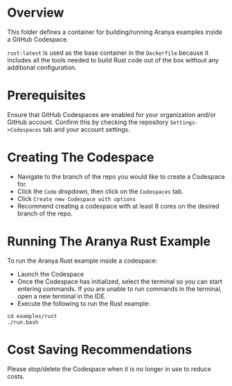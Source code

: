 # Overview

This folder defines a container for building/running Aranya examples inside a GitHub Codespace.

`rust:latest` is used as the base container in the `Dockerfile` because it includes all the tools needed to build Rust code out of the box without any additional configuration.

# Prerequisites

Ensure that GitHub Codespaces are enabled for your organization and/or GitHub account.
Confirm this by checking the repository `Settings->Codespaces` tab and your account settings.

# Creating The Codespace

- Navigate to the branch of the repo you would like to create a Codespace for.
- Click the `Code` dropdown, then click on the `Codespaces` tab.
- Click `Create new Codespace with options`
- Recommend creating a codespace with at least 8 cores on the desired branch of the repo.

# Running The Aranya Rust Example

To run the Aranya Rust example inside a codespace:
- Launch the Codespace
- Once the Codespace has initialized, select the terminal so you can start entering commands. If you are unable to run commands in the terminal, open a new terminal in the IDE.
- Execute the following to run the Rust example:
```
cd examples/rust
./run.bash
```

# Cost Saving Recommendations

Please stop/delete the Codespace when it is no longer in use to reduce costs.
